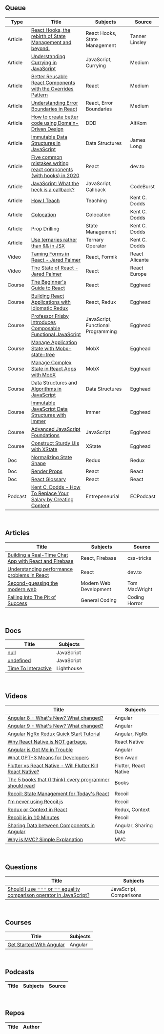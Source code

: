 ## Queue
| Type | Title | Subjects | Source |
|------|-------|----------|--------|
|Article|[React Hooks, the rebirth of State Management and beyond.](https://tannerlinsley.com/blog/react-hooks-the-rebirth-of-state-management)|React Hooks, State Management|Tanner Linsley|
|Article|[Understanding Currying in JavaScript](https://blog.bitsrc.io/understanding-currying-in-javascript-ceb2188c339)|JavaScript, Currying|Medium|
|Article|[Better Reusable React Components with the Overrides Pattern](https://medium.com/@dschnr/better-reusable-react-components-with-the-overrides-pattern-9eca2339f646)|React|Medium|
|Article|[Understanding Error Boundaries in React](https://blog.bitsrc.io/understanding-error-boundaries-in-react-e58f15ae1f38)|React, Error Boundaries|Medium|
|Article|[How to create better code using Domain-Driven Design](https://altkomsoftware.pl/en/blog/create-better-code-using-domain-driven-design/)|DDD|AltKom|
|Article|[Immutable Data Structures in JavaScript](https://jlongster.com/Using-Immutable-Data-Structures-in-JavaScript)|Data Structures|James Long|
|Article|[Five common mistakes writing react components (with hooks) in 2020](https://dev.to/lowe1111/five-common-mistakes-writing-react-components-with-hooks-in-2020-2ac3)|React|dev.to|
|Article|[JavaScript: What the heck is a callback?](https://codeburst.io/javascript-what-the-heck-is-a-callback-aba4da2deced)|JavaScript, Callback|CodeBurst|
|Article|[How I Teach](https://kentcdodds.com/blog/how-i-teach/?ck_subscriber_id=762124066)|Teaching|Kent C. Dodds|
|Article|[Colocation](https://kentcdodds.com/blog/colocation)|Colocation|Kent C. Dodds|
|Article|[Prop Drilling](https://kentcdodds.com/blog/prop-drilling)|State Management|Kent C. Dodds|
|Article|[Use ternaries rather than && in JSX](https://kentcdodds.com/blog/use-ternaries-rather-than-and-and-in-jsx)|Ternary Operator|Kent C. Dodds|
|Video|[Taming Forms in React - Jared Palmer](https://www.youtube.com/watch?v=oiNtnehlaTo)|React, Formik|React Alicante|
|Video|[The State of React - Jared Palmer](https://www.youtube.com/watch?v=u_0ZMiQZr0k)|React|React Europe|
|Course|[The Beginner's Guide to React](https://egghead.io/courses/the-beginner-s-guide-to-react)|React|Egghead|
|Course|[Building React Applications with Idiomatic Redux](https://egghead.io/courses/building-react-applications-with-idiomatic-redux)|React, Redux|Egghead|
|Course|[Professor Frisby Introduces Composable Functional JavaScript](https://egghead.io/courses/professor-frisby-introduces-composable-functional-javascript)|JavaScript, Functional Programming|Egghead|
|Course|[Manage Application State with Mobx-state-tree](https://egghead.io/courses/manage-application-state-with-mobx-state-tree)|MobX|Egghead|
|Course|[Manage Complex State in React Apps with MobX](https://egghead.io/courses/manage-complex-state-in-react-apps-with-mobx)|MobX|Egghead|
|Course|[Data Structures and Algorithms in JavaScript](https://egghead.io/courses/data-structures-and-algorithms-in-javascript)|Data Structures|Egghead|
|Course|[Immutable JavaScript Data Structures with Immer](https://egghead.io/courses/immutable-javascript-data-structures-with-immer)|Immer|Egghead|
|Course|[Advanced JavaScript Foundations](https://egghead.io/courses/advanced-javascript-foundations)|JavaScript|Egghead|
|Course|[Construct Sturdy UIs with XState](https://egghead.io/courses/construct-sturdy-uis-with-xstate)|XState|Egghead|
|Doc|[Normalizing State Shape](https://redux.js.org/recipes/structuring-reducers/normalizing-state-shape/)|Redux|Redux|
|Doc|[Render Props](https://reactjs.org/docs/render-props.html)|React|React|
|Doc|[React Glossary](https://reactjs.org/docs/glossary.html)|React|React|
|Podcast|[Kent C. Dodds - How To Replace Your Salary by Creating Content](https://www.ecpodcast.io/episodes/19-kent-c-dodds-how-to-replace-your-salary-by-creating-content)|Entrepeneurial|ECPodcast|

&nbsp;&nbsp;&nbsp;

## Articles

| Title | Subjects | Source |
|-------|---------|--------|
|[Building a Real-Time Chat App with React and Firebase](https://css-tricks.com/building-a-real-time-chat-app-with-react-and-firebase/)|React, Firebase|css-tricks|
|[Understanding performance problems in React](https://dev.to/alexandrudanpop/understanding-performance-problems-in-react-4o4c)|React|dev.to|
|[Second-guessing the modern web](https://macwright.com/2020/05/10/spa-fatigue.html)|Modern Web Development|Tom MacWright|
|[Falling Into The Pit of Success](https://blog.codinghorror.com/falling-into-the-pit-of-success/)|General Coding|Coding Horror|

&nbsp;&nbsp;&nbsp;

## Docs
| Title | Subjects |
|-------|----------|
|[null](https://developer.mozilla.org/en-US/docs/Web/JavaScript/Reference/Global_Objects/null)|JavaScript|
|[undefined](https://developer.mozilla.org/en-US/docs/Web/JavaScript/Reference/Global_Objects/undefined)|JavaScript|
|[Time To Interactive](https://web.dev/interactive/)|Lighthouse|web.dev|

&nbsp;&nbsp;&nbsp;

## Videos
| Title | Subjects |
|-------|---------|
|[Angular 8 - What's New? What changed?](https://www.youtube.com/watch?v=5_IC_ZJrVMg)|Angular|
|[Angular 9 - What's New? What changed?](https://www.youtube.com/watch?v=TcdhAxDWWxM)|Angular|
|[Angular NgRx Redux Quick Start Tutorial](https://www.youtube.com/watch?v=f97ICOaekNU)|Angular, NgRx|
|[Why React Native is NOT garbage.](https://www.youtube.com/watch?v=ptTfQvbu9Ko)|React Native|
|[Angular.js Got Me in Trouble](https://www.youtube.com/watch?v=Ap1CzrIBIVw)|Angular|
|[What GPT-3 Means for Developers](https://www.youtube.com/watch?v=Yg3C38P5EkA)|Ben Awad|GPT-3|
|[Flutter vs React Native - Will Flutter Kill React Native?](https://www.youtube.com/watch?v=uxZZzmeCoLE)|Flutter, React Native|Programming with Mosh|
|[The 5 books that (I think) every programmer should read](https://www.youtube.com/watch?v=Yd79bCrht0M)|Books|Nick Chapsas|
|[Recoil: State Management for Today's React](https://www.youtube.com/watch?v=_ISAA_Jt9kI)|Recoil|ReactEurope|
|[I'm never using Recoil.js](https://www.youtube.com/watch?v=XEYiYpASG2A)|Recoil|Harry Wolff|
|[Redux or Context in React](https://www.youtube.com/watch?v=5gUHfe-ETuo)|Redux, Context|Ben Awad|
|[Recoil.js in 10 Minutes](https://www.youtube.com/watch?v=BchtCWxs7sA)|Recoil|Bytesized|
|[Sharing Data between Components in Angular](https://www.youtube.com/watch?v=I317BhehZKM)|Angular, Sharing Data|Fireship|
|[Why is MVC? Simple Explanation](https://www.youtube.com/watch?v=pCvZtjoRq1I)|MVC|Traversy Media|

&nbsp;&nbsp;&nbsp;

## Questions
| Title | Subjects |
|-------|---------|
|[Should I use === or == equality comparison operator in JavaScript?](https://bytearcher.com/articles/equality-comparison-operator-javascript/)|JavaScript, Comparisons|

&nbsp;&nbsp;&nbsp;

## Courses
| Title | Subjects |
|-------|---------|
|[Get Started With Angular](https://egghead.io/courses/get-started-with-angular)|Angular|

&nbsp;&nbsp;&nbsp;

## Podcasts
| Title | Subjects | Source |
|-------|---------|--------|


&nbsp;&nbsp;&nbsp;

## Repos
| Title | Author |
|-------|--------|

